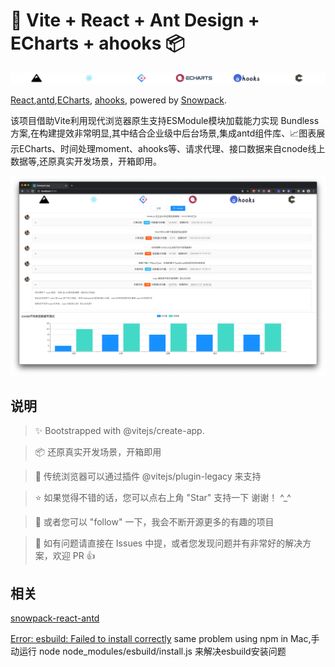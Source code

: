 # 🚄 Vite + React + Ant Design + ECharts + ahooks 📦

![logo](./screenshot/package-name.png)

[React](https://reactjs.org),[antd](https://ant.design/index-cn),[ECharts](https://echarts.apache.org), [ahooks](https://ahooks.js.org/), powered by [Snowpack](https://www.snowpack.dev).


该项目借助Vite利用现代浏览器原生支持ESModule模块加载能力实现 Bundless方案,在构建提效非常明显,其中结合企业级中后台场景,集成antd组件库、📈图表展示ECharts、时间处理moment、ahooks等、请求代理、接口数据来自cnode线上数据等,还原真实开发场景，开箱即用。

![项目缩略](./screenshot/project-introduce.png)

## 说明

> ✨ Bootstrapped with @vitejs/create-app.

> 📦 还原真实开发场景，开箱即用

> 📣 传统浏览器可以通过插件 @vitejs/plugin-legacy 来支持

> ⭐ 如果觉得不错的话，您可以点右上角 "Star" 支持一下 谢谢！ ^_^

> 💛 或者您可以 "follow" 一下，我会不断开源更多的有趣的项目

> 📝 如有问题请直接在 Issues 中提，或者您发现问题并有非常好的解决方案，欢迎 PR 👍

## 相关

[snowpack-react-antd](https://github.com/wlc534/snowpack-react-antd)

[Error: esbuild: Failed to install correctly](https://blog.csdn.net/m0_37682004/article/details/115001613) same problem using npm in Mac,手动运行 node node_modules/esbuild/install.js 来解决esbuild安装问题


